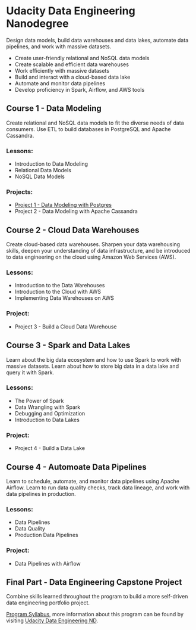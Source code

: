 # Udacity Data Engineering Nanodegree

Design data models, build data warehouses and data lakes, automate data pipelines, and work with massive datasets. 

* Create user-friendly relational and NoSQL data models
* Create scalable and efficient data warehouses
* Work efficiently with massive datasets
* Build and interact with a cloud-based data lake
* Automate and monitor data pipelines
* Develop proficiency in Spark, Airflow, and AWS tools


## Course 1 - Data Modeling 
Create relational and NoSQL data models to fit the diverse needs of data consumers. Use ETL to build databases in PostgreSQL and Apache Cassandra.

### Lessons:
* Introduction to Data Modeling 
* Relational Data Models
* NoSQL Data Models

### Projects:
* [Project 1 - Data Modeling with Postgres](https://github.com/phphoebe/Udacity-Data-Engineering-Nanodegree/tree/master/Project%201-Data%20Modeling%20with%20Postgres)
* Project 2 - Data Modeling with Apache Cassandra


## Course 2 - Cloud Data Warehouses
Create cloud-based data warehouses. Sharpen your data warehousing skills, deepen your understanding of data infrastructure, and be introduced to data engineering on the cloud using Amazon Web Services (AWS).

### Lessons:
* Introduction to the Data Warehouses
* Introduction to the Cloud with AWS
* Implementing Data Warehouses on AWS

### Project:
* Project 3 - Build a Cloud Data Warehouse 


## Course 3 - Spark and Data Lakes 
Learn about the big data ecosystem and how to use Spark to work with massive datasets. Learn about how to store big data in a data lake and query it with Spark.

### Lessons:
* The Power of Spark
* Data Wrangling with Spark
* Debugging and Optimization
* Introduction to Data Lakes

### Project:
* Project 4 - Build a Data Lake


## Course 4 - Automoate Data Pipelines
Learn to schedule, automate, and monitor data pipelines using Apache Airflow. Learn to run data quality checks, track data lineage, and work with data pipelines in production.

### Lessons: 
* Data Pipelines
* Data Quality
* Production Data Pipelines


### Project:
* Data Pipelines with Airflow


## Final Part - Data Engineering Capstone Project 
Combine skills learned throughout the program to build a more self-driven data engineering portfolio project.


[Program Syllabus](https://github.com/phphoebe/Udacity-Data-Engineering-Nanodegree/blob/master/Data%2BEngineering%2BNanodegree%2BProgram%2BSyllabus.pdf), more information about this program can be found by visiting [Udacity Data Engineering ND](https://www.udacity.com/course/data-engineer-nanodegree--nd027).
